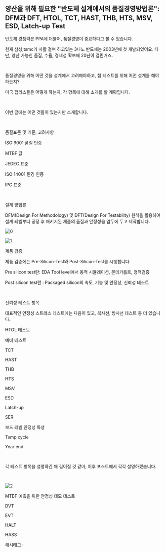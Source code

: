 ## 양산을 위해 필요한 "반도체 설계에서의 품질경영방법론": DFM과 DFT, HTOL, TCT, HAST, THB, HTS, MSV, ESD, Latch-up Test

반도체 경쟁력은 PPA에 더불어, 품질경영이 중요하다고 볼 수 있습니다.

현재 삼성,tsmc가 사활 걸며 하고있는 3나노 반도체는 2003년에 첫 개발되었어요. 다만, 양산 가능한 품질, 수율, 경제성 확보에 20년이 걸린거죠.

​

품질경영을 위해 어떤 것을 설계에서 고려해야하고, 칩 테스트를 위해 어떤 설계를 해야하는지?

미국 팹리스들은 어떻게 하는지, 각 항목에 대해 소개를 할 계획입니다.

​

이번 글에는 어떤 것들이 있는지만 소개합니다.

​

품질표준 및 기준, 고려사항

ISO 9001 품질 인증

MTBF 값

JEDEC 표준

 ISO 14001 환경 인증

IPC 표준

​

설계 방법론

DFM(Design For Methodology) 및 DFT(Design For Testability) 원칙을 활용하여 설계 레벨부터 공정 후 패키지된 제품의 품질과 안정성을 염두에 두고 제작합니다.

![0](/asset/img/223285183512/0.png)

![1](/asset/img/223285183512/1.png)

제품 검증

제품 검증에는 Pre-Silicon-Test와 Post-Silicon-Test를 시행합니다.

Pre silicon test란: EDA Tool level에서 동적 시뮬레이션, 몬테카를로, 정적검증

Post silicon test란 : Packaged silicon의 속도, 기능 및 안정성, 신뢰성 테스트

​

신뢰성 테스트 항목

대표적인 안정성 스트레스 테스트에는 다음이 있고, 복사선, 방사선 테스트 등 더 있습니다.

HTOL 테스트

예비 테스트

TCT

HAST

THB

HTS

MSV

ESD

Latch-up

SER

보드 레벨 안정성 특성

Temp cycle

Year end

​

각 테스트 항목을 설명하긴 꽤 길어질 것 같아, 이후 포스트에서 각각 설명하겠습니다.

​

![2](/asset/img/223285183512/2.png)

MTBF 예측을 위한 안정성 데모 테스트

DVT

EVT

HALT

HASS

 해시태그 : 